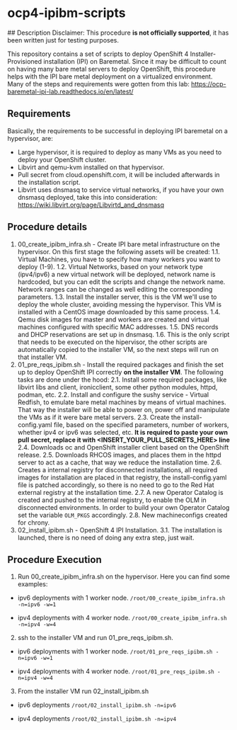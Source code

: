 # ocp4-ipibm-scripts

## Description
Disclaimer: This procedure **is not officially supported**, it has been written just for testing purposes.

This repository contains a set of scripts to deploy OpenShift 4 Installer-Provisioned installation (IPI) on Baremetal.
Since it may be difficult to count on having many bare metal servers to deploy OpenShift, this procedure helps with the IPI bare metal deployment on a virtualized environment.
Many of the steps and requirements were gotten from this lab: https://ocp-baremetal-ipi-lab.readthedocs.io/en/latest/

## Requirements
Basically, the requirements to be successful in deploying IPI baremetal on a hypervisor, are:
* Large hypervisor, it is required to deploy as many VMs as you need to deploy your OpenShift cluster.
* Libvirt and qemu-kvm installed on that hypervisor.
* Pull secret from cloud.openshift.com, it will be included afterwards in the installation script.
* Libvirt uses dnsmasq to service virtual networks, if you have your own dnsmasq deployed, take this into consideration: https://wiki.libvirt.org/page/Libvirtd_and_dnsmasq

## Procedure details
1. 00_create_ipibm_infra.sh - Create IPI bare metal infrastructure on the hypervisor. On this first stage the following assets will be created:
  1.1. Virtual Machines, you have to specify how many workers you want to deploy (1-9).
  1.2. Virtual Networks, based on your network type (ipv4/ipv6) a new virtual network will be deployed, network name is hardcoded, but you can edit the scripts and change the network name. Network ranges can be changed as well editing the corresponding parameters.
  1.3. Install the installer server, this is the VM we'll use to deploy the whole cluster, avoiding messing the hypervisor. This VM is installed with a CentOS image downloaded by this same process.
  1.4. Qemu disk images for master and workers are created and virtual machines configured with specific MAC addresses.
  1.5. DNS records and DHCP reservations are set up in dnsmasq.
  1.6. This is the only script that needs to be executed on the hipervisor, the other scripts are automatically copied to the installer VM, so the next steps will run on that installer VM.
2. 01_pre_reqs_ipibm.sh - Install the required packages and finish the set up to deploy OpenShift IPI correctly **on the installer VM**. The following tasks are done under the hood:
  2.1. Install some required packages, like libvirt libs and client, ironicclient, some other python modules, httpd, podman, etc.
  2.2. Install and configure the sushy service - Virtual Redfish, to emulate bare metal machines by means of virtual machines. That way the installer will be able to power on, power off and manipulate the VMs as if it were bare metal servers.
  2.3. Create the install-config.yaml file, based on the specified parameters, number of workers, whether ipv4 or ipv6 was selected, etc. **It is required to paste your own pull secret, replace it with <INSERT_YOUR_PULL_SECRETS_HERE> line**
  2.4. Downloads oc and OpenShift installer client based on the OpenShift release.
  2.5. Downloads RHCOS images, and places them in the httpd server to act as a cache, that way we reduce the installation time.
  2.6. Creates a internal registry for disconnected installations, all required images for installation are placed in that registry, the install-config.yaml file is patched accordingly, so there is no need to go to the Red Hat external registry at the installation time.
  2.7. A new Operator Catalog is created and pushed to the internal registry, to enable the OLM in disconnected environments. In order to build your own Operator Catalog set the variable `OLM_PKGS` accordingly.
  2.8. New machineconfigs created for chrony.
3. 02_install_ipibm.sh - OpenShift 4 IPI Installation.
  3.1. The installation is launched, there is no need of doing any extra step, just wait.

## Procedure Execution
1. Run 00_create_ipibm_infra.sh on the hypervisor.
Here you can find some examples:

* ipv6 deployments with 1 worker node.
`/root/00_create_ipibm_infra.sh -n=ipv6 -w=1`

* ipv4 deployments with 4 worker node.
`/root/00_create_ipibm_infra.sh -n=ipv4 -w=4`

2. ssh to the installer VM and run 01_pre_reqs_ipibm.sh.

* ipv6 deployments with 1 worker node.
`/root/01_pre_reqs_ipibm.sh -n=ipv6 -w=1`

* ipv4 deployments with 4 worker node.
`/root/01_pre_reqs_ipibm.sh -n=ipv4 -w=4`

3. From the installer VM run 02_install_ipibm.sh

* ipv6 deployments
`/root/02_install_ipibm.sh -n=ipv6`

* ipv4 deployments
`/root/02_install_ipibm.sh -n=ipv4`
